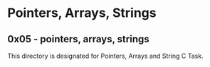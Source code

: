 # Pointers, Arrays, Strings
## 0x05 - pointers, arrays, strings
This directory is designated for Pointers, Arrays and String C Task.
